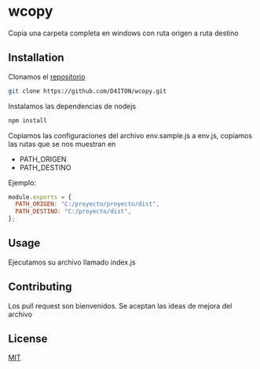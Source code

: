# wcopy

Copia una carpeta completa en windows con ruta origen a ruta destino

## Installation

Clonamos el [repositorio](https://github.com/D4ITON/wcopy.git)

```bash
git clone https://github.com/D4ITON/wcopy.git
```

Instalamos las dependencias de nodejs

```bash
npm install
```

Copiamos las configuraciones del archivo env.sample.js a env.js, copiamos las rutas que se nos muestran en

- PATH_ORIGEN
- PATH_DESTINO

Ejemplo:

```js
module.exports = {
  PATH_ORIGEN: "C:/proyecto/proyecto/dist",
  PATH_DESTINO: "C:/proyecto/dist",
};
```

## Usage

Ejecutamos su archivo llamado index.js

## Contributing

Los pull request son bienvenidos. Se aceptan las ideas de mejora del archivo

## License

[MIT](https://choosealicense.com/licenses/mit/)
